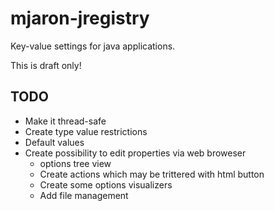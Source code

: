 # mjaron-jregistry

Key-value settings for java applications.

This is draft only!

## TODO

* Make it thread-safe
* Create type value restrictions
* Default values
* Create possibility to edit properties via web broweser
    * options tree view
    * Create actions which may be trittered with html button
    * Create some options visualizers
    * Add file management
